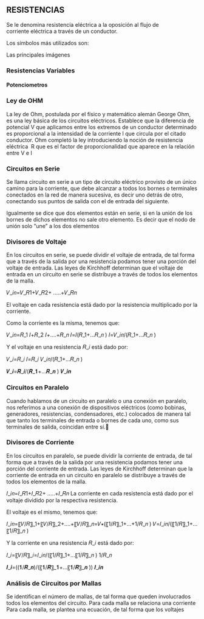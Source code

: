 

## RESISTENCIAS

Se le denomina resistencia eléctrica a la oposición al flujo de corriente eléctrica a través de un conductor.




Los símbolos más utilizados son:


Las principales imágenes


### Resistencias Variables

#### Potenciometros

### Ley de OHM

La ley de Ohm, postulada por el físico y matemático alemán George Ohm, es una ley básica de los circuitos eléctricos. Establece que la diferencia de potencial V que aplicamos entre los extremos de un conductor determinado es proporcional a la intensidad de la corriente I que circula por el citado conductor. Ohm completó la ley introduciendo la noción de resistencia eléctrica  R que es el factor de proporcionalidad que aparece en la relación entre V e I

### Circuitos en Serie

Se llama circuito en serie a un tipo de circuito eléctrico provisto de un único camino para la corriente, que debe alcanzar a todos los bornes o terminales conectados en la red de manera sucesiva, es decir uno detrás de otro, conectando sus puntos de salida con el de entrada del siguiente.

Igualmente se dice que dos elementos están en serie, si en la unión de los bornes de dichos elementos no sale otro elemento. Es decir que el nodo de unión solo “une” a los dos elementos


### Divisores de Voltaje

En los circuitos en serie, se puede dividir el voltaje de entrada, de tal forma que a través de la salida por una resistencia podamos tener una porción del voltaje de entrada.
Las leyes de Kirchhoff determinan que el voltaje de entrada en un circuito en serie se distribuye a través de todos los elementos de la malla.

𝑉_𝑖𝑛=𝑉_𝑅1+𝑉_𝑅2+  …..+𝑉_𝑅𝑛

El voltaje en cada resistencia está dado por la resistencia multiplicado por la corriente.

Como la corriente es la misma, tenemos que:

𝑉_𝑖𝑛=𝑅_1 𝐼+𝑅_2 𝐼+….+𝑅_𝑛 𝐼=𝐼(𝑅_1+…𝑅_𝑛 )
𝐼=𝑉_𝑖𝑛/(𝑅_1+…𝑅_𝑛 )

Y el voltaje en una resistencia 𝑅_𝑖 está dado por:

𝑉_𝑖=𝑅_𝑖 𝐼=𝑅_𝑖  𝑉_𝑖𝑛/(𝑅_1+…𝑅_𝑛 )

𝑽_𝒊=𝑹_𝒊/(𝑹_𝟏+…𝑹_𝒏 ) 𝑽_𝒊𝒏

### Circuitos en Paralelo

Cuando hablamos de un circuito en paralelo o una conexión en paralelo, nos referimos a una conexión de dispositivos eléctricos (como bobinas, generadores, resistencias, condensadores, etc.) colocados de manera tal que tanto los terminales de entrada o bornes de cada uno, como sus terminales de salida, coincidan entre sí.

### Divisores de Corriente

En los circuitos en paralelo, se puede dividir la corriente de entrada, de tal forma que a través de la salida por una resistencia podamos tener una porción del corriente de entrada.
Las leyes de Kirchhoff determinan que la corriente de entrada en un circuito en paralelo se distribuye a través de todos los elementos de la malla.

𝐼_𝑖𝑛=𝐼_𝑅1+𝐼_𝑅2+  …..+𝐼_𝑅𝑛
La corriente en cada resistencia está dado por el voltaje dividido por la respectiva resistencia.


El voltaje es el mismo, tenemos que:

𝐼_𝑖𝑛=〖𝑉/𝑅〗_1+〖𝑉/𝑅〗_2+….+〖𝑉/𝑅〗_𝑛=𝑉∗(〖1/𝑅〗_1+…+1/𝑅_𝑛 )
𝑉=𝐼_𝑖𝑛/(〖1/𝑅〗_1+…〖1/𝑅〗_𝑛 )

Y la corriente en una resistencia 𝑅_𝑖 está dado por:

𝐼_𝑖=〖𝑉/𝑅〗_𝑖=𝐼_𝑖𝑛/(〖1/𝑅〗_1+…〖1/𝑅〗_𝑛 )  1/𝑅_𝑛 

𝑰_𝒊=((𝟏/𝑹_𝒏)/(〖𝟏/𝑹〗_𝟏+…〖𝟏/𝑹〗_𝒏 )) 𝑰_𝒊𝒏

### Análisis de Circuitos por Mallas

Se identifican el número de mallas, de tal forma que queden involucrados todos los elementos del circuito. Para cada malla se relaciona una corriente
Para cada malla, se plantea una ecuación, de tal forma que los voltajes





